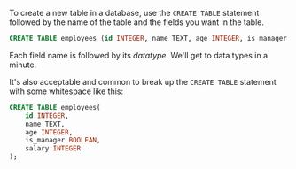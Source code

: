 To create a new table in a database, use the `CREATE TABLE` statement followed by the name of the table and the fields you want in the table.

```sql
CREATE TABLE employees (id INTEGER, name TEXT, age INTEGER, is_manager BOOLEAN, salary INTEGER);
```

Each field name is followed by its _datatype_. We'll get to data types in a minute.

It's also acceptable and common to break up the `CREATE TABLE` statement with some whitespace like this:

```sql
CREATE TABLE employees(
    id INTEGER,
    name TEXT,
    age INTEGER,
    is_manager BOOLEAN,
    salary INTEGER
);
```